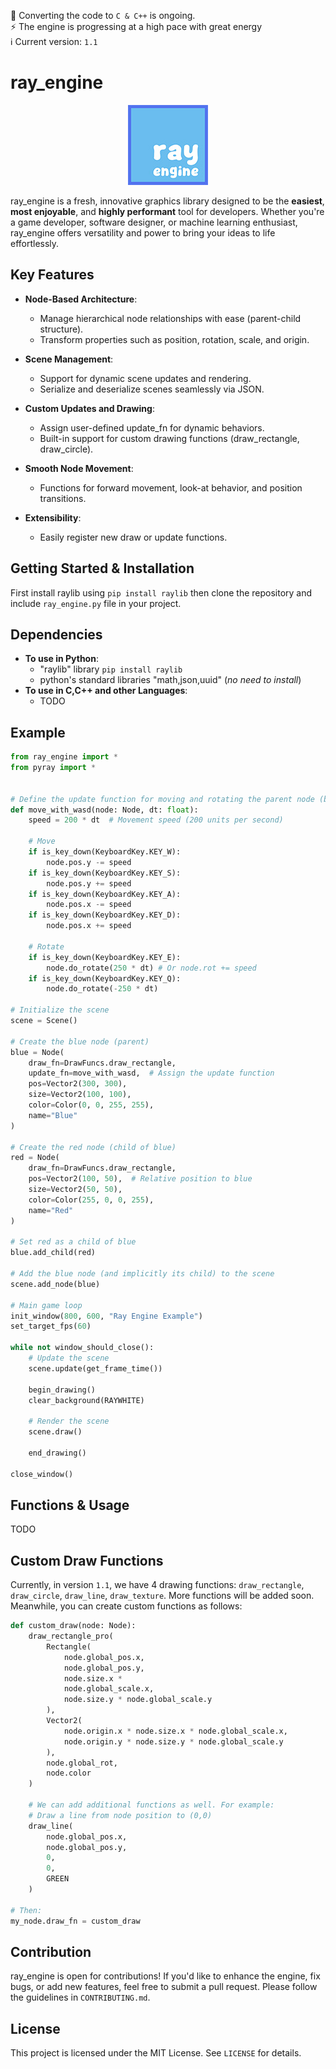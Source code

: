 📢 Converting the code to `C & C++` is ongoing.
<br>
⚡ The engine is progressing at a high pace with great energy
<br>
ℹ️ Current version: `1.1`

# ray_engine
<div style="width=100%;text-align:center">
<img src="ray_engine_128.jpg" style="min-width:128px" />
</div>

ray_engine is a fresh, innovative graphics library designed to be the **easiest**, **most enjoyable**, and **highly performant** tool for developers. Whether you're a game developer, software designer, or machine learning enthusiast, ray_engine offers versatility and power to bring your ideas to life effortlessly.

## Key Features
- **Node-Based Architecture**:
    - Manage hierarchical node relationships with ease (parent-child structure).
    - Transform properties such as position, rotation, scale, and origin.

- **Scene Management**:
    - Support for dynamic scene updates and rendering.
    - Serialize and deserialize scenes seamlessly via JSON.

- **Custom Updates and Drawing**:
    - Assign user-defined update_fn for dynamic behaviors.
    - Built-in support for custom drawing functions (draw_rectangle, draw_circle).

- **Smooth Node Movement**:
    - Functions for forward movement, look-at behavior, and position transitions.

- **Extensibility**:
    - Easily register new draw or update functions.

## Getting Started & Installation
First install raylib using `pip install raylib` then
clone the repository and include `ray_engine.py` file in your project.

## Dependencies
- **To use in Python**:
  - "raylib" library `pip install raylib`
  - python's standard libraries "math,json,uuid" (*no need to install*)
- **To use in C,C++ and other Languages**:
  - TODO

## Example
```python
from ray_engine import *
from pyray import *


# Define the update function for moving and rotating the parent node (blue)
def move_with_wasd(node: Node, dt: float):
    speed = 200 * dt  # Movement speed (200 units per second)
    
    # Move
    if is_key_down(KeyboardKey.KEY_W):
        node.pos.y -= speed
    if is_key_down(KeyboardKey.KEY_S):
        node.pos.y += speed
    if is_key_down(KeyboardKey.KEY_A):
        node.pos.x -= speed
    if is_key_down(KeyboardKey.KEY_D):
        node.pos.x += speed
        
    # Rotate
    if is_key_down(KeyboardKey.KEY_E):
        node.do_rotate(250 * dt) # Or node.rot += speed
    if is_key_down(KeyboardKey.KEY_Q):
        node.do_rotate(-250 * dt)

# Initialize the scene
scene = Scene()

# Create the blue node (parent)
blue = Node(
    draw_fn=DrawFuncs.draw_rectangle,
    update_fn=move_with_wasd,  # Assign the update function
    pos=Vector2(300, 300),
    size=Vector2(100, 100),
    color=Color(0, 0, 255, 255),
    name="Blue"
)

# Create the red node (child of blue)
red = Node(
    draw_fn=DrawFuncs.draw_rectangle,
    pos=Vector2(100, 50),  # Relative position to blue
    size=Vector2(50, 50),
    color=Color(255, 0, 0, 255),
    name="Red"
)

# Set red as a child of blue
blue.add_child(red)

# Add the blue node (and implicitly its child) to the scene
scene.add_node(blue)

# Main game loop
init_window(800, 600, "Ray Engine Example")
set_target_fps(60)

while not window_should_close():
    # Update the scene
    scene.update(get_frame_time())

    begin_drawing()
    clear_background(RAYWHITE)

    # Render the scene
    scene.draw()

    end_drawing()

close_window()
```

## Functions & Usage
TODO

## Custom Draw Functions
Currently, in version `1.1`, we have 4 drawing functions: `draw_rectangle`, `draw_circle`, `draw_line`, `draw_texture`. More functions will be added soon. Meanwhile, you can create custom functions as follows:
```python
def custom_draw(node: Node):
    draw_rectangle_pro(
        Rectangle(
            node.global_pos.x,
            node.global_pos.y,
            node.size.x *
            node.global_scale.x,
            node.size.y * node.global_scale.y
        ),
        Vector2(
            node.origin.x * node.size.x * node.global_scale.x,
            node.origin.y * node.size.y * node.global_scale.y
        ),
        node.global_rot,
        node.color
    )

    # We can add additional functions as well. For example:
    # Draw a line from node position to (0,0)
    draw_line(
        node.global_pos.x,
        node.global_pos.y,
        0,
        0,
        GREEN
    )

# Then:
my_node.draw_fn = custom_draw
```

## Contribution
ray_engine is open for contributions! If you'd like to enhance the engine, fix bugs, or add new features, feel free to submit a pull request. Please follow the guidelines in `CONTRIBUTING.md`.

## License
This project is licensed under the MIT License. See `LICENSE` for details.